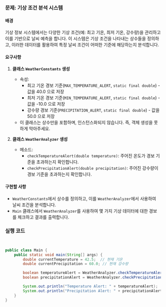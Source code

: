 ### 문제: 기상 조건 분석 시스템

#### 배경
기상 정보 시스템에서는 다양한 기상 조건(예: 최고 기온, 최저 기온, 강수량)을 관리하고
이를 기반으로 날씨 예측을 합니다. 이 시스템은 기상 조건을 나타내는 상수들을 정의하고,
이러한 데이터를 활용하여 특정 날씨 조건이 어떠한 기준에 해당하는지 분석합니다.

#### 요구사항
1. **클래스 `WeatherConstants` 생성**
    - 속성:
        - 최고 기온 경보 기준(`MAX_TEMPERATURE_ALERT`, `static final double`) - 값을 40.0 으로 저장
        - 최저 기온 경보 기준(`MIN_TEMPERATURE_ALERT`, `static final double`) - 값을 -10.0 으로 저장
        - 강수량 경보 기준(`PRECIPITATION_ALERT`, `static final double`) - 값을 50.0 으로 저장
    - 이 클래스는 상수만을 포함하며, 인스턴스화되지 않습니다. 즉, 객체 생성을 못하게 막아주세요.

2. **클래스 `WeatherAnalyzer` 생성**
    - 메소드:
        - `checkTemperatureAlert(double temperature)`: 주어진 온도가 경보 기준을 초과하는지 확인합니다.
        - `checkPrecipitationAlert(double precipitation)`: 주어진 강수량이 경보 기준을 초과하는지 확인합니다.

#### 구현할 사항
- `WeatherConstants`에서 상수를 정의하고, 이를 `WeatherAnalyzer`에서 사용하여 날씨 조건을 분석합니다.
- `Main` 클래스에서 `WeatherAnalyzer`를 사용하여 몇 가지 기상 데이터에 대한 경보를 체크하고 결과를 출력합니다.

### 실행 코드
```java


public class Main {
    public static void main(String[] args) {
        double currentTemperature = 42.5;  // 현재 기온
        double currentPrecipitation = 60.0; // 현재 강수량

        boolean temperatureAlert = WeatherAnalyzer.checkTemperatureAlert(currentTemperature);
        boolean precipitationAlert = WeatherAnalyzer.checkPrecipitationAlert(currentPrecipitation);

        System.out.println("Temperature Alert: " + temperatureAlert);  // 40도 이상이므로 true
        System.out.println("Precipitation Alert: " + precipitationAlert); // 50mm 이상이므로 true
    }
}
```
